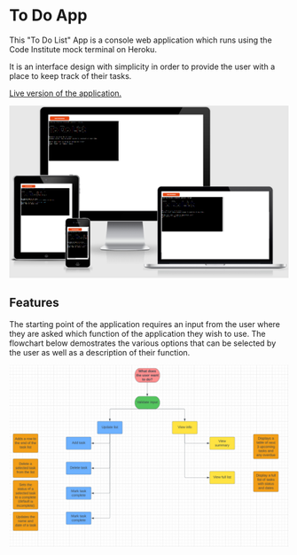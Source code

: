 # To Do App

This "To Do List" App is a console web application which runs using the Code Institute mock terminal on Heroku.

It is an interface design with simplicity in order to provide the user with a place to keep track of their tasks.

[Live version of the application.](https://to-do-list-shaz.herokuapp.com/)

![Images to demostrate the responsiveness of the web application](/assets/images/responsive.png)


## Features

The starting point of the application requires an input from the user where they are asked which function of the application they wish to use. The flowchart below demostrates the various options that can be selected by the user as well as a description of their function. 

![Flowchart of options for the to-do-list application](/assets/images/flowplanner.png)